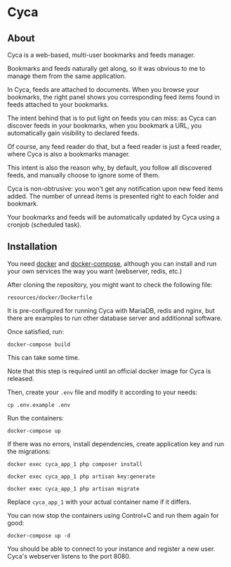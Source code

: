 # Cyca

## About

Cyca is a web-based, multi-user bookmarks and feeds manager.

Bookmarks and feeds naturally get along, so it was obvious to me to manage them
from the same application.

In Cyca, feeds are attached to documents. When you browse your bookmarks, the
right panel shows you corresponding feed items found in feeds attached to your
bookmarks.

The intent behind that is to put light on feeds you can miss: as Cyca can
discover feeds in your bookmarks, when you bookmark a URL, you automatically
gain visibility to declared feeds.

Of course, any feed reader do that, but a feed reader is just a feed reader, 
where Cyca is also a bookmarks manager.

This intent is also the reason why, by default, you follow all discovered feeds,
and manually choose to ignore some of them.

Cyca is non-obtrusive: you won't get any notification upon new feed items added.
The number of unread items is presented right to each folder and bookmark.

Your bookmarks and feeds will be automatically updated by Cyca using a cronjob
(scheduled task).

## Installation

You need [docker](https://www.docker.com) and [docker-compose](https://docs.docker.com/compose/),
although you can install and run your own services the way you want (webserver,
redis, etc.)

After cloning the repository, you might want to check the following file:

```resources/docker/Dockerfile```

It is pre-configured for running Cyca with MariaDB, redis and nginx, but there
are examples to run other database server and additionnal software.

Once satisfied, run:

```docker-compose build```

This can take some time.

Note that this step is required until an official docker image for Cyca is 
released.

Then, create your ```.env``` file and modify it according to your needs:

```cp .env.example .env```

Run the containers:

```docker-compose up```

If there was no errors, install dependencies, create application key and run the 
migrations:

```docker exec cyca_app_1 php composer install```

```docker exec cyca_app_1 php artisan key:generate```

```docker exec cyca_app_1 php artisan migrate```

Replace ```cyca_app_1``` with your actual container name if it differs.

You can now stop the containers using Control+C and run them again for good:

```docker-compose up -d```

You should be able to connect to your instance and register a new user. Cyca's
webserver listens to the port 8080.
